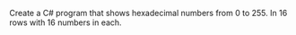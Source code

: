 Create a C# program that shows hexadecimal numbers from 0 to 255. In 16 rows with 16 numbers in each.
